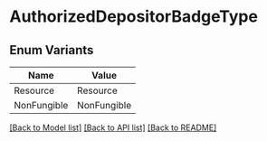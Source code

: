 # AuthorizedDepositorBadgeType

## Enum Variants

| Name | Value |
|---- | -----|
| Resource | Resource |
| NonFungible | NonFungible |


[[Back to Model list]](../README.md#documentation-for-models) [[Back to API list]](../README.md#documentation-for-api-endpoints) [[Back to README]](../README.md)


